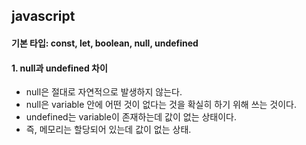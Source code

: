 ## javascript 

#### 기본 타입: const, let, boolean, null, undefined

#### 1. null과 undefined 차이

- null은 절대로 자연적으로 발생하지 않는다.
- null은 variable 안에 어떤 것이 없다는 것을 확실히 하기 위해 쓰는 것이다.
- undefined는 variable이 존재하는데 값이 없는 상태이다.
- 즉, 메모리는 할당되어 있는데 값이 없는 상태.

